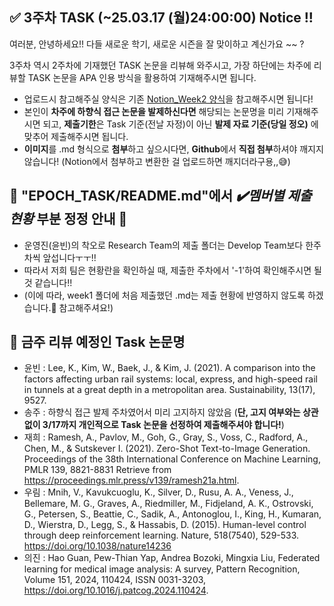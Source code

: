 ## ✅ 3주차 TASK (~25.03.17 (월)24:00:00) Notice !!

여러분, 안녕하세요!! 다들 새로운 학기, 새로운 시즌을 잘 맞이하고 계신가요 ~~ ?

3주차 역시 2주차에 기재했던 TASK 논문을 리뷰해 와주시고, 가장 하단에는 차주에 리뷰할 TASK 논문을 APA 인용 방식을 활용하여 기재해주시면 됩니다.

- 업로드시 참고해주실 양식은 기존 [Notion_Week2 양식](https://www.notion.so/Build-Up-1st-R-team-82311246b0d846f388014482ec481784?pvs=4#1ac0de90854f807a9713fc89ca8ecc44)을 참고해주시면 됩니다!
- 본인이 **차주에 하향식 접근 논문을 발제하신다면** 해당되는 논문명을 미리 기재해주시면 되고, **제출기한**은 Task 기준(전날 자정)이 아닌 **발제 자료 기준(당일 정오)** 에 맞추어 제출해주시면 됩니다.
- **이미지**를 .md 형식으로 **첨부**하고 싶으시다면, **Github**에서 **직접 첨부**하셔야 깨지지 않습니다!
(Notion에서 첨부하고 변환한 걸 업로드하면 깨지더라구용,,😅)

## 🚨 "EPOCH_TASK/README.md"에서 *✔️멤버별 제출 현황* 부분 정정 안내 🚨
- 운영진(윤빈)의 착오로 Research Team의 제출 폴더는 Develop Team보다 한주차씩 앞섭니다ㅜㅜ!!
- 따라서 저희 팀은 현황란을 확인하실 때, 제출한 주차에서 '-1'하여 확인해주시면 될 것 같습니다!!
- (이에 따라, week1 폴더에 처음 제출했던 .md는 제출 현황에 반영하지 않도록 하겠습니다.🤗 참고해주셔요!)


## 🤔 금주 리뷰 예정인 Task 논문명

- 윤빈 : Lee, K., Kim, W., Baek, J., & Kim, J. (2021). A comparison into the factors affecting urban rail systems: local, express, and high-speed rail in tunnels at a great depth in a metropolitan area. Sustainability, 13(17), 9527.
- 송주 : 하향식 접근 발제 주차였어서 미리 고지하지 않았음 (**단, 고지 여부와는 상관 없이 3/17까지 개인적으로 Task 논문을 선정하여 제출해주셔야 합니다!**)
- 재희 : Ramesh, A., Pavlov, M., Goh, G., Gray, S., Voss, C., Radford, A., Chen, M., & Sutskever I. (2021). Zero-Shot Text-to-Image Generation. Proceedings of the 38th International Conference on Machine Learning, PMLR 139, 8821-8831 Retrieve from https://proceedings.mlr.press/v139/ramesh21a.html.
- 우림 : Mnih, V., Kavukcuoglu, K., Silver, D., Rusu, A. A., Veness, J., Bellemare, M. G., Graves, A., Riedmiller, M., Fidjeland, A. K., Ostrovski, G., Petersen, S., Beattie, C., Sadik, A., Antonoglou, I., King, H., Kumaran, D., Wierstra, D., Legg, S., & Hassabis, D. (2015). Human-level control through deep reinforcement learning. Nature, 518(7540), 529-533. https://doi.org/10.1038/nature14236
- 의진 : Hao Guan, Pew-Thian Yap, Andrea Bozoki, Mingxia Liu, Federated learning for medical image analysis: A survey, Pattern Recognition, Volume 151, 2024, 110424, ISSN 0031-3203, https://doi.org/10.1016/j.patcog.2024.110424.


